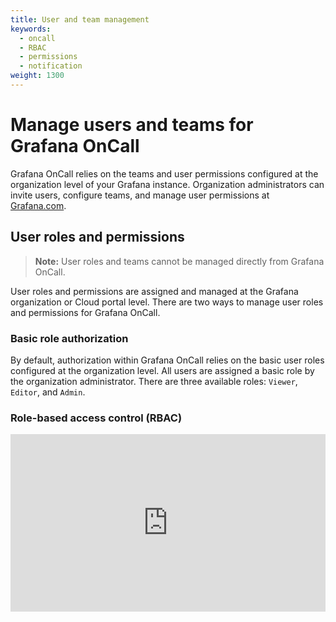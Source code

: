 ```yaml
---
title: User and team management
keywords:
  - oncall
  - RBAC
  - permissions
  - notification
weight: 1300
---
```


# Manage users and teams for Grafana OnCall

Grafana OnCall relies on the teams and user permissions configured at the organization level of your Grafana instance. Organization administrators can invite
users, configure teams, and manage user permissions at [Grafana.com](https://grafana.com/auth/sign-in).

## User roles and permissions

> **Note:** User roles and teams cannot be managed directly from Grafana OnCall.

User roles and permissions are assigned and managed at the Grafana organization or Cloud portal level. There are two ways to manage user roles and permissions
for Grafana OnCall.

### Basic role authorization

By default, authorization within Grafana OnCall relies on the basic user roles configured at the organization level. All users are assigned a basic role by the
organization administrator. There are three available roles: `Viewer`, `Editor`, and `Admin`.

### Role-based access control (RBAC)

<div style="position: relative; padding-bottom: 56.25%; height: 0;">
  <iframe
    src="https://www.loom.com/embed/bcc472b2a22f40bdb62baf2a85cf1532?sid=e5160621-ca5b-4a60-9d31-a6ecac4a35f8"
    frameborder="0"
    webkitallowfullscreen
    mozallowfullscreen
    allowfullscreen
    style="position: absolute; top: 0; left: 0; width: 100%; height: 100%;"
  />
</div>

RBAC for Grafana plugins allows for fine-grained access control so you can define custom roles and actions for users in Grafana OnCall. Use RBAC to grant
specific permissions within the Grafana OnCall plugin without changing the user’s basic role at the organization level. You can fine-tune basic roles to add or
remove certain Grafana OnCall RBAC roles.

For example, a user with the basic `Viewer` role at the organization level needs to edit on-call schedules. You can assign the Grafana OnCall RBAC role of
`Schedules Editor` to allow the user to view everything in Grafana OnCall, as well as allow them to edit on-call schedules.

To learn more about RBAC for Grafana OnCall, refer to the following documentation:

- [Manage RBAC roles](https://grafana.com/docs/grafana/latest/administration/roles-and-permissions/access-control/manage-rbac-roles/#update-basic-role-permissions)
- [RBAC permissions, actions, and scopes](https://grafana.com/docs/grafana/latest/administration/roles-and-permissions/access-control/custom-role-actions-scopes/)
- [RBAC role definitions](https://grafana.com/docs/grafana/latest/administration/roles-and-permissions/access-control/rbac-fixed-basic-role-definitions/#grafana-oncall-roles-beta)

#### Available Grafana OnCall RBAC roles + granted actions

**Note**: granting any of the following roles will also grant the user the `plugins.app:access` action with a scope of
`plugins:id:grafana-oncall-app` (ie. granting the user the ability to access the plugin). Additionally, all of the
following RBAC roles do not currently support scopes. Consider using Grafana teams to further control which Grafana OnCall
objects specific groups of users can see (see ["Manage Teams in Grafana OnCall"](#manage-teams-in-grafana-oncall)).

<!-- markdownlint-disable MD033 -->

| Role                         | Description                                                                                                                                                                                                           | Granted Actions      | Basic Roles Granted To                                                                                                                                                                                                                                                                                                                                                                                                                                                                                                                                                                                                                                                                                                                                                                                                                                                                                                                                                                                                                                                                                                                                                                                                                                                                                                                                                                                                          |
| ---------------------------- | --------------------------------------------------------------------------------------------------------------------------------------------------------------------------------------------------------------------- | -------------------- | ------------------------------------------------------------------------------------------------------------------------------------------------------------------------------------------------------------------------------------------------------------------------------------------------------------------------------------------------------------------------------------------------------------------------------------------------------------------------------------------------------------------------------------------------------------------------------------------------------------------------------------------------------------------------------------------------------------------------------------------------------------------------------------------------------------------------------------------------------------------------------------------------------------------------------------------------------------------------------------------------------------------------------------------------------------------------------------------------------------------------------------------------------------------------------------------------------------------------------------------------------------------------------------------------------------------------------------------------------------------------------------------------------------------------------- |
| Admin                        | Read/write access to everything in OnCall                                                                                                                                                                             | Grafana Admin, Admin | `grafana-oncall-app.alert-groups:read`<br /><br />`grafana-oncall-app.alert-groups:write`<br /><br />`grafana-oncall-app.integrations:read`<br /><br />`grafana-oncall-app.integrations:write`<br /><br />`grafana-oncall-app.integrations:test`<br /><br />`grafana-oncall-app.escalation-chains:read`<br /><br />`grafana-oncall-app.escalation-chains:write`<br /><br />`grafana-oncall-app.schedules:read`<br /><br />`grafana-oncall-app.schedules:write`<br /><br />`grafana-oncall-app.schedules:export`<br /><br />`grafana-oncall-app.chatops:read`<br /><br />`grafana-oncall-app.chatops:write`<br /><br />`grafana-oncall-app.chatops:update-settings`<br /><br />`grafana-oncall-app.outgoing-webhooks:read`<br /><br />`grafana-oncall-app.outgoing-webhooks:write`<br /><br />`grafana-oncall-app.maintenance:read`<br /><br />`grafana-oncall-app.maintenance:write`<br /><br />`grafana-oncall-app.api-keys:read`<br /><br />`grafana-oncall-app.api-keys:write`<br /><br />`grafana-oncall-app.notifications:read`<br /><br />`grafana-oncall-app.notification-settings:read`<br /><br />`grafana-oncall-app.notification-settings:write`<br /><br />`grafana-oncall-app.user-settings:read`<br /><br />`grafana-oncall-app.user-settings:write`<br /><br />`grafana-oncall-app.user-settings:admin`<br /><br />`grafana-oncall-app.other-settings:read`<br /><br />`grafana-oncall-app.other-settings:write` |
| Editor                       | Similar to the Admin role, minus the abilities to: create Integrations, create Escalation Chains, create Outgoing Webhooks, update ChatOps settings, update other user's settings, and update general OnCall setings. | Editor               | `grafana-oncall-app.alert-groups:read`<br /><br />`grafana-oncall-app.alert-groups:write`<br /><br />`grafana-oncall-app.integrations:read`<br /><br />`grafana-oncall-app.integrations:test`<br /><br />`grafana-oncall-app.escalation-chains:read`<br /><br />`grafana-oncall-app.schedules:read`<br /><br />`grafana-oncall-app.schedules:write`<br /><br />`grafana-oncall-app.schedules:export`<br /><br />`grafana-oncall-app.chatops:read`<br /><br />`grafana-oncall-app.chatops:write`<br /><br />`grafana-oncall-app.outgoing-webhooks:read`<br /><br />`grafana-oncall-app.maintenance:read`<br /><br />`grafana-oncall-app.maintenance:write`<br /><br />`grafana-oncall-app.notifications:read`<br /><br />`grafana-oncall-app.notification-settings:read`<br /><br />`grafana-oncall-app.notification-settings:write`<br /><br />`grafana-oncall-app.user-settings:read`<br /><br />`grafana-oncall-app.user-settings:write`<br /><br />`grafana-oncall-app.other-settings:read`                                                                                                                                                                                                                                                                                                                                                                                                                                  |
| Reader                       | Read-only access to everything in OnCall                                                                                                                                                                              | Viewer               | `grafana-oncall-app.alert-groups:read`<br /><br />`grafana-oncall-app.integrations:read`<br /><br />`grafana-oncall-app.escalation-chains:read`<br /><br />`grafana-oncall-app.schedules:read`<br /><br />`grafana-oncall-app.chatops:read`<br /><br />`grafana-oncall-app.outgoing-webhooks:read`<br /><br />`grafana-oncall-app.maintenance:read`<br /><br />`grafana-oncall-app.notification-settings:read`<br /><br />`grafana-oncall-app.user-settings:read`<br /><br />`grafana-oncall-app.other-settings:read`                                                                                                                                                                                                                                                                                                                                                                                                                                                                                                                                                                                                                                                                                                                                                                                                                                                                                                           |
| Notifications Receiver       | Grants the ability to receive OnCall alert notifications. By virtue, also grants the user the ability to edit their own OnCall settings.                                                                              | N/A                  | `grafana-oncall-app.notifications:read`<br /><br />`grafana-oncall-app.user-settings:write`                                                                                                                                                                                                                                                                                                                                                                                                                                                                                                                                                                                                                                                                                                                                                                                                                                                                                                                                                                                                                                                                                                                                                                                                                                                                                                                                     |
| OnCaller                     | Grants read access to everything in OnCall. In addition, grants edit access to Alert Groups and Schedules                                                                                                             | N/A                  | `grafana-oncall-app.alert-groups:read`<br /><br />`grafana-oncall-app.alert-groups:write`<br /><br />`grafana-oncall-app.integrations:read`<br /><br />`grafana-oncall-app.escalation-chains:read`<br /><br />`grafana-oncall-app.schedules:read`<br /><br />`grafana-oncall-app.schedules:write`<br /><br />`grafana-oncall-app.chatops:read`<br /><br />`grafana-oncall-app.outgoing-webhooks:read`<br /><br />`grafana-oncall-app.maintenance:read`<br /><br />`grafana-oncall-app.notification-settings:read`<br /><br />`grafana-oncall-app.user-settings:read`<br /><br />`grafana-oncall-app.other-settings:read`                                                                                                                                                                                                                                                                                                                                                                                                                                                                                                                                                                                                                                                                                                                                                                                                        |
| Alert Groups Reader          | Read-only access to OnCall Alert Groups                                                                                                                                                                               | N/A                  | `grafana-oncall-app.alert-groups:read`                                                                                                                                                                                                                                                                                                                                                                                                                                                                                                                                                                                                                                                                                                                                                                                                                                                                                                                                                                                                                                                                                                                                                                                                                                                                                                                                                                                          |
| Alert Groups Editor          | Read/write access to OnCall Alert Groups                                                                                                                                                                              | N/A                  | `grafana-oncall-app.alert-groups:read`<br /><br />`grafana-oncall-app.alert-groups:write`                                                                                                                                                                                                                                                                                                                                                                                                                                                                                                                                                                                                                                                                                                                                                                                                                                                                                                                                                                                                                                                                                                                                                                                                                                                                                                                                       |
| Integrations Reader          | Read-only access to OnCall Integrations                                                                                                                                                                               | N/A                  | `grafana-oncall-app.integrations:read`                                                                                                                                                                                                                                                                                                                                                                                                                                                                                                                                                                                                                                                                                                                                                                                                                                                                                                                                                                                                                                                                                                                                                                                                                                                                                                                                                                                          |
| Integrations Editor          | Read/write access to OnCall Integrations                                                                                                                                                                              | N/A                  | `grafana-oncall-app.integrations:read`<br /><br />`grafana-oncall-app.integrations:write`<br /><br />`grafana-oncall-app.integrations:test`                                                                                                                                                                                                                                                                                                                                                                                                                                                                                                                                                                                                                                                                                                                                                                                                                                                                                                                                                                                                                                                                                                                                                                                                                                                                                     |
| Escalation Chains Reader     | Read-only access to OnCall Escalation Chains                                                                                                                                                                          | N/A                  | `grafana-oncall-app.escalation-chains:read`                                                                                                                                                                                                                                                                                                                                                                                                                                                                                                                                                                                                                                                                                                                                                                                                                                                                                                                                                                                                                                                                                                                                                                                                                                                                                                                                                                                     |
| Escalation Chains Editor     | Read/write access to OnCall Escalation Chains                                                                                                                                                                         | N/A                  | `grafana-oncall-app.escalation-chains:read`<br /><br />`grafana-oncall-app.escalation-chains:write`                                                                                                                                                                                                                                                                                                                                                                                                                                                                                                                                                                                                                                                                                                                                                                                                                                                                                                                                                                                                                                                                                                                                                                                                                                                                                                                             |
| Schedules Reader             | Read-only access to OnCall Schedules                                                                                                                                                                                  | N/A                  | `grafana-oncall-app.schedules:read`                                                                                                                                                                                                                                                                                                                                                                                                                                                                                                                                                                                                                                                                                                                                                                                                                                                                                                                                                                                                                                                                                                                                                                                                                                                                                                                                                                                             |
| Schedules Editor             | Read/write access to OnCall Schedules                                                                                                                                                                                 | N/A                  | `grafana-oncall-app.schedules:read`<br /><br />`grafana-oncall-app.schedules:write`<br /><br />`grafana-oncall-app.schedules:export`                                                                                                                                                                                                                                                                                                                                                                                                                                                                                                                                                                                                                                                                                                                                                                                                                                                                                                                                                                                                                                                                                                                                                                                                                                                                                            |
| ChatOps Reader               | Read-only access to OnCall ChatOps                                                                                                                                                                                    | N/A                  | `grafana-oncall-app.chatops:read`                                                                                                                                                                                                                                                                                                                                                                                                                                                                                                                                                                                                                                                                                                                                                                                                                                                                                                                                                                                                                                                                                                                                                                                                                                                                                                                                                                                               |
| ChatOps Editor               | Read/write access to OnCall ChatOps                                                                                                                                                                                   | N/A                  | `grafana-oncall-app.chatops:read`<br /><br />`grafana-oncall-app.chatops:write`<br /><br />`grafana-oncall-app.chatops:update-settings`                                                                                                                                                                                                                                                                                                                                                                                                                                                                                                                                                                                                                                                                                                                                                                                                                                                                                                                                                                                                                                                                                                                                                                                                                                                                                         |
| Outgoing Webhooks Reader     | Read-only access to OnCall Outgoing Webhooks                                                                                                                                                                          | N/A                  | `grafana-oncall-app.outgoing-webhooks:read`                                                                                                                                                                                                                                                                                                                                                                                                                                                                                                                                                                                                                                                                                                                                                                                                                                                                                                                                                                                                                                                                                                                                                                                                                                                                                                                                                                                     |
| Outgoing Webhooks Editor     | Read/write access to OnCall Outgoing Webhooks                                                                                                                                                                         | N/A                  | `grafana-oncall-app.outgoing-webhooks:read`<br /><br />`grafana-oncall-app.outgoing-webhooks:write`                                                                                                                                                                                                                                                                                                                                                                                                                                                                                                                                                                                                                                                                                                                                                                                                                                                                                                                                                                                                                                                                                                                                                                                                                                                                                                                             |
| Maintenance Reader           | Read-only access to OnCall Maintenance                                                                                                                                                                                | N/A                  | `grafana-oncall-app.maintenance:read`                                                                                                                                                                                                                                                                                                                                                                                                                                                                                                                                                                                                                                                                                                                                                                                                                                                                                                                                                                                                                                                                                                                                                                                                                                                                                                                                                                                           |
| Maintenance Editor           | Read/write access to OnCall Maintenance                                                                                                                                                                               | N/A                  | `grafana-oncall-app.maintenance:read`<br /><br />`grafana-oncall-app.maintenance:write`                                                                                                                                                                                                                                                                                                                                                                                                                                                                                                                                                                                                                                                                                                                                                                                                                                                                                                                                                                                                                                                                                                                                                                                                                                                                                                                                         |
| API Keys Reader              | Read-only access to OnCall API Keys                                                                                                                                                                                   | N/A                  | `grafana-oncall-app.api-keys:read`                                                                                                                                                                                                                                                                                                                                                                                                                                                                                                                                                                                                                                                                                                                                                                                                                                                                                                                                                                                                                                                                                                                                                                                                                                                                                                                                                                                              |
| API Keys Editor              | Read/write access to OnCall API Keys. Also grants access to be able to consume the API.                                                                                                                               | N/A                  | `grafana-oncall-app.api-keys:read`<br /><br />`grafana-oncall-app.api-keys:write`                                                                                                                                                                                                                                                                                                                                                                                                                                                                                                                                                                                                                                                                                                                                                                                                                                                                                                                                                                                                                                                                                                                                                                                                                                                                                                                                               |
| Notification Settings Reader | Read-only access to OnCall Notification Settings                                                                                                                                                                      | N/A                  | `grafana-oncall-app.notification-settings:read`                                                                                                                                                                                                                                                                                                                                                                                                                                                                                                                                                                                                                                                                                                                                                                                                                                                                                                                                                                                                                                                                                                                                                                                                                                                                                                                                                                                 |
| Notification Settings Editor | Read/write access to OnCall Notification Settings                                                                                                                                                                     | N/A                  | `grafana-oncall-app.notification-settings:read`<br /><br />`grafana-oncall-app.notification-settings:write`                                                                                                                                                                                                                                                                                                                                                                                                                                                                                                                                                                                                                                                                                                                                                                                                                                                                                                                                                                                                                                                                                                                                                                                                                                                                                                                     |
| User Settings Reader         | Read-only access to own OnCall User Settings                                                                                                                                                                          | N/A                  | `grafana-oncall-app.user-settings:read`                                                                                                                                                                                                                                                                                                                                                                                                                                                                                                                                                                                                                                                                                                                                                                                                                                                                                                                                                                                                                                                                                                                                                                                                                                                                                                                                                                                         |
| User Settings Editor         | Read/write access to own OnCall User Settings + ability to view basic information about other OnCall users                                                                                                            | N/A                  | `grafana-oncall-app.user-settings:read`<br /><br />`grafana-oncall-app.user-settings:write`                                                                                                                                                                                                                                                                                                                                                                                                                                                                                                                                                                                                                                                                                                                                                                                                                                                                                                                                                                                                                                                                                                                                                                                                                                                                                                                                     |
| User Settings Admin          | Read/write access to your own, plus other's OnCall User Settings                                                                                                                                                      | N/A                  | `grafana-oncall-app.user-settings:read`<br /><br />`grafana-oncall-app.user-settings:write`<br /><br />`grafana-oncall-app.user-settings:admin`                                                                                                                                                                                                                                                                                                                                                                                                                                                                                                                                                                                                                                                                                                                                                                                                                                                                                                                                                                                                                                                                                                                                                                                                                                                                                 |
| Settings Reader              | Read-only access to OnCall Settings                                                                                                                                                                                   | N/A                  | `grafana-oncall-app.other-settings:read`                                                                                                                                                                                                                                                                                                                                                                                                                                                                                                                                                                                                                                                                                                                                                                                                                                                                                                                                                                                                                                                                                                                                                                                                                                                                                                                                                                                        |
| Settings Editor              | Read/write access to OnCall Settings                                                                                                                                                                                  | N/A                  | `grafana-oncall-app.other-settings:read`<br /><br />`grafana-oncall-app.other-settings:write`                                                                                                                                                                                                                                                                                                                                                                                                                                                                                                                                                                                                                                                                                                                                                                                                                                                                                                                                                                                                                                                                                                                                                                                                                                                                                                                                   |

<!-- markdownlint-enable MD033 -->

## Manage Teams in Grafana OnCall

Teams in Grafana OnCall enable the configuration of visibility and filtering of resources, such as alert groups,
integrations, escalation chains, and schedules. OnCall teams are automatically synced with
[Grafana teams](https://grafana.com/docs/grafana/latest/administration/team-management/) created at the organization
level of your Grafana instance. To modify global settings like team name or team members, navigate to
**Configuration > Teams**. For OnCall-specific team settings,
go to **Alerts & IRM > OnCall > Settings > Teams and Access Settings**.

This section displays a list of teams, allowing you to configure team visibility and access to team resources for all
Grafana users, or only admins and team members. You can also set a default team, which is a user-specific setting;
the default team will be pre-selected each time a user creates a new resource. The team list includes a `No team` tag,
signifying that the resource has no team and is accessible to everyone.

Admins can view the list of all teams, while editors and viewers can only see teams (and their resources)
they are members of or if the team setting "who can see the team name and access the team resources" is set to
"all users of Grafana".

> ⚠️ In the main Grafana teams section, users can set team-specific user permissions, such as Admin, Editor, or Viewer,
> but only for resources within that team. Currently, Grafana OnCall ignores this setting and uses global roles instead.

Teams help filter resources on their respective pages, improving organization. You can assign a resource to a team when
creating it. Alert groups created via the Integration API inherit the team from the integration.

Resources from different teams can be connected with one another. For instance, you can create an integration in one
team, set up multiple routes for the integration, and utilize escalation chains from other teams. Users, schedules,
and outgoing webhooks from other teams can also be included in the escalation chain. If a user only has access to the
first team and not others, they will be unable to view the resource, which will display as `🔒 Private resource`.
This feature enables the distribution of escalations across various teams.

